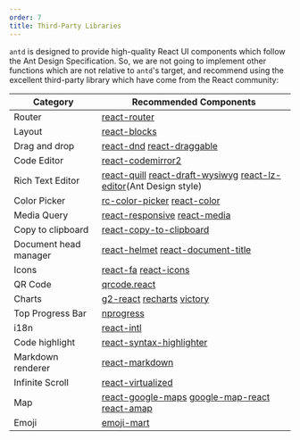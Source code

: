 ```yaml
---
order: 7
title: Third-Party Libraries
---
```


`antd` is designed to provide high-quality React UI components which follow the Ant Design Specification. So, we are not going to implement other functions which are not relative to `antd`'s target, and recommend using the excellent third-party library which have come from the React community:

Category | Recommended Components
---------|-----------------------
Router | [react-router](https://github.com/ReactTraining/react-router)
Layout | [react-blocks](http://whoisandy.github.io/react-blocks/)
Drag and drop | [react-dnd](https://github.com/gaearon/react-dnd)  [react-draggable](https://github.com/mzabriskie/react-draggable)
Code Editor | [react-codemirror2](https://github.com/scniro/react-codemirror2)
Rich Text Editor | [react-quill](https://github.com/zenoamaro/react-quill)  [react-draft-wysiwyg](https://github.com/jpuri/react-draft-wysiwyg) [react-lz-editor](https://github.com/leejaen/react-lz-editor)(Ant Design style)
Color Picker | [rc-color-picker](https://github.com/react-component/color-picker) [react-color](http://casesandberg.github.io/react-color/)
Media Query | [react-responsive](https://github.com/contra/react-responsive) [react-media](https://github.com/ReactTraining/react-media)
Copy to clipboard | [react-copy-to-clipboard](https://github.com/nkbt/react-copy-to-clipboard)
Document head manager | [react-helmet](https://github.com/nfl/react-helmet) [react-document-title](https://github.com/gaearon/react-document-title)
Icons | [react-fa](https://github.com/andreypopp/react-fa) [react-icons](https://github.com/gorangajic/react-icons)
QR Code | [qrcode.react](https://github.com/zpao/qrcode.react)
Charts | [g2-react](https://github.com/antvis/g2-react) [recharts](https://github.com/recharts/recharts/) [victory](https://github.com/FormidableLabs/victory)
Top Progress Bar | [nprogress](https://github.com/rstacruz/nprogress)
i18n | [react-intl](https://github.com/yahoo/react-intl)
Code highlight | [react-syntax-highlighter](https://github.com/conorhastings/react-syntax-highlighter)
Markdown renderer | [react-markdown](http://rexxars.github.io/react-markdown/)
Infinite Scroll | [react-virtualized](https://github.com/bvaughn/react-virtualized)
Map | [react-google-maps](https://github.com/tomchentw/react-google-maps) [google-map-react](https://github.com/istarkov/google-map-react) [react-amap](https://github.com/ElemeFE/react-amap)
Emoji | [emoji-mart](https://github.com/missive/emoji-mart)

<style>
.markdown table td:first-child {
  font-weight: 500;
  width: 25%;
  background: #fcfcfc;
}
.markdown table td > a:not(:last-child) {
  margin-right: 18px;
}
.markdown table td > a:not(:last-child):after {
  content: '|';
  color: #bbb;
  margin: 0 6px 0 8px;
  pointer-events: none;
  position: absolute;
}
</style>

